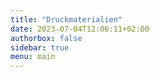 ```yaml
---
title: "Druckmaterialien"
date: 2023-07-04T12:06:11+02:00
authorbox: false
sidebar: true
menu: main
---
```


